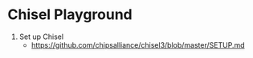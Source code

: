 # Chisel Playground

1. Set up Chisel
    - https://github.com/chipsalliance/chisel3/blob/master/SETUP.md

